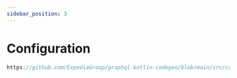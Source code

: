 ```yaml
---
sidebar_position: 3
---
```


# Configuration

```ts reference title="Config Schema"
https://github.com/ExpediaGroup/graphql-kotlin-codegen/blob/main/src/config.ts#L17-L100000
```

